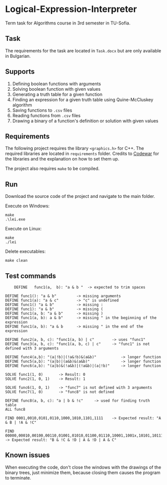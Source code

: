 # Logical-Expression-Interpreter
Term task for Algorithms course in 3rd semester in TU-Sofia.

## Task
The requirements for the task are located in `Task.docx` but are only available in Bulgarian.

## Supports
1. Defining boolean functions with arguments
2. Solving boolean function with given values
3. Generating a truth table for a given function
4. Finding an expression for a given truth table using Quine-McCluskey algorithm
5. Saving functions to `.csv` files
6. Reading functions from `.csv` files
7. Drawing a binary of a function's definition or solution with given values

## Requirements
The following project requires the library `<graphics.h>` for C++. The required libraries are located in
`requirements` folder. Credits to [Codewar](http://www.youtube.com/c/codewar) for the libraries and the 
explanation on how to set them up.

The project also requires `make` to be compiled.

## Run
Download the source code of the project and navigate to the main folder.

Execute on Windows:
```commandline
make
.\lei.exe
```

Execute on Linux:
```commandline
make
./lei
```

Delete executables:
```commandline
make clean
```

## Test commands
```text
    DEFINE   func1(a,  b): "a & b "  -> expected to trim spaces
    
DEFINE func1(): "a & b"         -> missing arguments
DEFINE func1(a): "a & c"        -> "c" is undefined
DEFINE func1() "a & b"          -> missing :
DEFINE func1): "a & b"          -> missing (
DEFINE func1(a, b: "a & b"      -> missing )
DEFINE func1(a, b): a & b"      -> missing " in the beginning of the expression
DEFINE func1(a, b): "a & b      -> missing " in the end of the expression

DEFINE func2(a, b, c): "func1(a, b) | c"        -> uses "func1"
DEFINE func3(a, b, c): "func1(a, b, c) | c"     -> "func1" is not defined with 3 arguments

DEFINE func4(a,b): "(a|!b)|(!a&!b)&(a&b)"           -> longer function
DEFINE func5(a,b): "(a|b)|(a&b)&(a&b)"              -> longer function
DEFINE func6(a,b): "(a|b)&(!a&b)|(!a&b)|(a|!b)"     -> longer function

SOLVE func1(1, 0)       -> Result: 0
SOLVE func2(1, 0, 1)    -> Result: 1

SOLVE func6(1, 0, 1)    -> "func7" is not defined with 3 arguments
SOLVE func7(1, 0)       -> "func8" is not defined

DEFINE func8(a, b, c): "a | b & !c"     -> used for finding truth table
ALL func8

FIND 0001,0010,0101,0110,1000,1010,1101,1111    -> Expected result: "A & B | !A & !C"

FIND 00000,00010,00100,00110,01001,01010,01100,01110,10001,1001x,10101,10111,11001,11010,1110x,11111    -> Expected result: "B & !C & !D | A & !D | A & C"
```

## Known issues
When executing the code, don't close the windows with the drawings of the binary trees, just minimize them,
because closing them causes the program to terminate.
